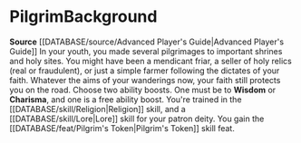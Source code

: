 ﻿---
ability:
- Wisdom
- Charisma
ability_boost:
- Wisdom
- Charisma
feat: '[[DATABASE/feat/Pilgrim''s Token|Pilgrim''s Token]]'
id: '173'
name: Pilgrim
rarity: Common
skill:
- '[[DATABASE/skill/Religion|Religion]]'
- '[[DATABASE/skill/Lore|Lore]] foryour patron deity.'
source: '[[DATABASE/source/Advanced Player''s Guide|Advanced Player''s Guide]]'
subcategory: general
type: Background

---
# Pilgrim<span class="item-type">Background</span>

**Source** [[DATABASE/source/Advanced Player's Guide|Advanced Player's Guide]] 
In your youth, you made several pilgrimages to important shrines and holy sites. You might have been a mendicant friar, a seller of holy relics (real or fraudulent), or just a simple farmer following the dictates of your faith. Whatever the aims of your wanderings now, your faith still protects you on the road.
Choose two ability boosts. One must be to **Wisdom** or **Charisma**, and one is a free ability boost.
You're trained in the [[DATABASE/skill/Religion|Religion]] skill, and a [[DATABASE/skill/Lore|Lore]] skill for your patron deity. You gain the [[DATABASE/feat/Pilgrim's Token|Pilgrim's Token]] skill feat.
